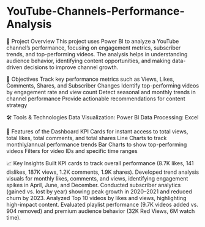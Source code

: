 # YouTube-Channels-Performance-Analysis
📌 Project Overview
This project uses Power BI to analyze a YouTube channel’s performance, focusing on engagement metrics, subscriber trends, and top-performing videos. The analysis helps in understanding audience behavior, identifying content opportunities, and making data-driven decisions to improve channel growth.

🎯 Objectives
Track key performance metrics such as Views, Likes, Comments, Shares, and Subscriber Changes
Identify top-performing videos by engagement rate and view count
Detect seasonal and monthly trends in channel performance
Provide actionable recommendations for content strategy

🛠 Tools & Technologies
Data Visualization: Power BI
Data Processing: Excel

📂 Features of the Dashboard
KPI Cards for instant access to total views, total likes, total comments, and total shares
Line Charts to track monthly/annual performance trends
Bar Charts to show top-performing videos
Filters for video IDs and specific time ranges

📈 Key Insights
Built KPI cards to track overall performance (8.7K likes, 141 dislikes, 187K views, 1.2K comments, 1.9K shares).
Developed trend analysis visuals for monthly likes, comments, and views, identifying engagement spikes in April, June, and December.
Conducted subscriber analytics (gained vs. lost by year) showing peak growth in 2020–2021 and reduced churn by 2023.
Analyzed Top 10 videos by likes and views, highlighting high-impact content.
Evaluated playlist performance (9.7K videos added vs. 904 removed) and premium audience behavior (32K Red Views, 6M watch time).

